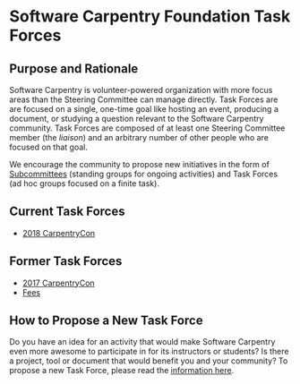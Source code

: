 # Software Carpentry Foundation Task Forces

## Purpose and Rationale

Software Carpentry is volunteer-powered organization with more focus
areas than the Steering Committee can manage directly.  Task Forces
are are focused on a single, one-time goal like hosting an event,
producing a document, or studying a question relevant to the Software
Carpentry community.  Task Forces are composed of at least one
Steering Committee member (the *liaison*) and an arbitrary number of
other people who are focused on that goal.

We encourage the community to propose new initiatives in the form of
[Subcommittees](../subcommittees/README.md) (standing groups for
ongoing activities) and Task Forces (ad hoc groups focused on a finite
task).

## Current Task Forces
* [2018 CarpentryCon](2018-CarpentryCon/README.md)

## Former Task Forces
* [2017 CarpentryCon](2017-CarpentryCon/README.md)
* [Fees](fees/README.md)

## How to Propose a New Task Force

Do you have an idea for an activity that would make Software Carpentry
even more awesome to participate in for its instructors or students?
Is there a project, tool or document that would benefit you and your
community?  To propose a new Task Force, please read the
[information here](../subcommittees/proposal_instructions.md).
